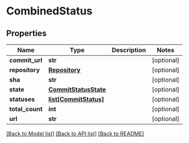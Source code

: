 # CombinedStatus

## Properties
Name | Type | Description | Notes
------------ | ------------- | ------------- | -------------
**commit_url** | **str** |  | [optional] 
**repository** | [**Repository**](Repository.md) |  | [optional] 
**sha** | **str** |  | [optional] 
**state** | [**CommitStatusState**](CommitStatusState.md) |  | [optional] 
**statuses** | [**list[CommitStatus]**](CommitStatus.md) |  | [optional] 
**total_count** | **int** |  | [optional] 
**url** | **str** |  | [optional] 

[[Back to Model list]](../README.md#documentation-for-models) [[Back to API list]](../README.md#documentation-for-api-endpoints) [[Back to README]](../README.md)


